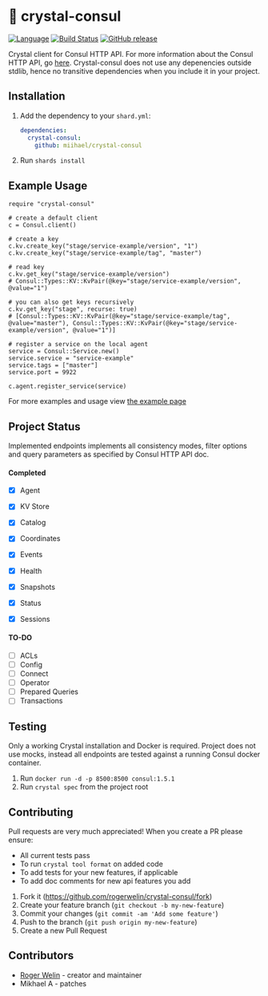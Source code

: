 # 💎 crystal-consul

[![Language](https://img.shields.io/badge/language-crystal-776791.svg)](https://github.com/crystal-lang/crystal)
[![Build Status](https://travis-ci.org/miihael/crystal-consul.svg?branch=master)](https://travis-ci.org/rogerwelin/crystal-consul)
[![GitHub release](https://img.shields.io/github/release/miihael/crystal-consul.svg)](https://github.com/miihael/crystal-consul/releases)


Crystal client for Consul HTTP API. For more information about the Consul HTTP API, go [here](https://www.consul.io/api/index.html).
Crystal-consul does not use any depenencies outside stdlib, hence no transitive dependencies when you include it in your project. 

## Installation

1. Add the dependency to your `shard.yml`:

   ```yaml
   dependencies:
     crystal-consul:
       github: miihael/crystal-consul
   ```

2. Run `shards install`

## Example Usage

```crystal
require "crystal-consul"

# create a default client
c = Consul.client()

# create a key
c.kv.create_key("stage/service-example/version", "1")
c.kv.create_key("stage/service-example/tag", "master")

# read key
c.kv.get_key("stage/service-example/version")
# Consul::Types::KV::KvPair(@key="stage/service-example/version", @value="1")

# you can also get keys recursively
c.kv.get_key("stage", recurse: true)
# [Consul::Types::KV::KvPair(@key="stage/service-example/tag", @value="master"), Consul::Types::KV::KvPair(@key="stage/service-example/version", @value="1")]

# register a service on the local agent
service = Consul::Service.new()
service.service = "service-example"
service.tags = ["master"]
service.port = 9922

c.agent.register_service(service)
```

For more examples and usage view [the example page](https://github.com/miihael/crystal-consul/blob/master/examples/examples.md)


## Project Status

Implemented endpoints implements all consistency modes, filter options and query parameters as specified by Consul HTTP API doc.

#### Completed  
- [x] Agent
- [x] KV Store
- [x] Catalog
- [x] Coordinates
- [x] Events
- [x] Health
- [x] Snapshots
- [x] Status
- [x] Sessions


#### TO-DO  
- [ ] ACLs
- [ ] Config
- [ ] Connect
- [ ] Operator
- [ ] Prepared Queries
- [ ] Transactions

## Testing

Only a working Crystal installation and Docker is required. Project does not use mocks, instead all endpoints are tested against a running Consul docker container.

1. Run ```docker run -d -p 8500:8500 consul:1.5.1```
2. Run ```crystal spec``` from the project root

## Contributing

Pull requests are very much appreciated! When you create a PR please ensure:

* All current tests pass  
* To run ```crystal tool format``` on added code  
* To add tests for your new features, if applicable  
* To add doc comments for new api features you add  


1. Fork it (<https://github.com/rogerwelin/crystal-consul/fork>)
2. Create your feature branch (`git checkout -b my-new-feature`)
3. Commit your changes (`git commit -am 'Add some feature'`)
4. Push to the branch (`git push origin my-new-feature`)
5. Create a new Pull Request

## Contributors

- [Roger Welin](https://github.com/rogerwelin) - creator and maintainer
- Mikhael A - patches

